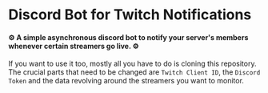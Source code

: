 # Discord Bot for Twitch Notifications
#### :gear: A simple asynchronous discord bot to notify your server's members whenever certain streamers go live. :gear:


If you want to use it too, mostly all you have to do is cloning this repository. 
The crucial parts that need to be changed are `Twitch Client ID`, the `Discord Token` and the data revolving around the
streamers you want to monitor.
